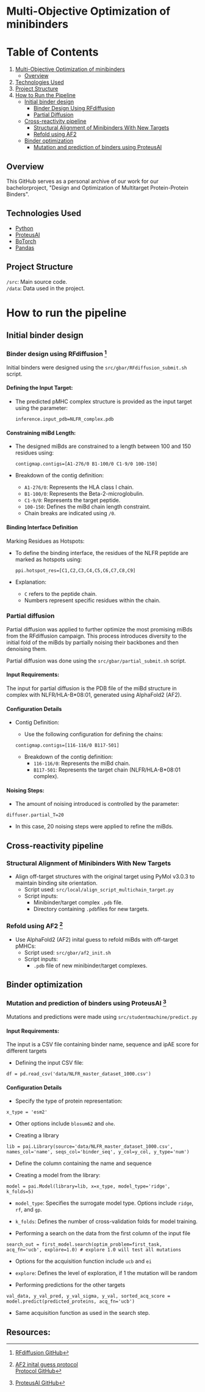 # Multi-Objective Optimization of minibinders

# Table of Contents

1. [Multi-Objective Optimization of minibinders](#multi-objective-optimization-of-minibinders)
   - [Overview](#overview)
2. [Technologies Used](#technologies-used)
3. [Project Structure](#project-structure)
4. [How to Run the Pipeline](#how-to-run-the-pipeline)
   - [Initial binder design](#initial-binder-design)
     - [Binder Design Using RFdiffusion](#binder-design-using-rfdiffusion-1)
     - [Partial Diffusion](#partial-diffusion)
   - [Cross-reactivity pipeline](#cross-reactivity-pipeline)
     - [Structural Alignment of Minibinders With New Targets](#structural-alignment-of-minibinders-with-new-targets)
     - [Refold using AF2](#refold-using-af2-2)
   - [Binder optimization](#binder-optimization)
     - [Mutation and prediction of binders using ProteusAI](#mutation-and-prediction-of-binders-using-proteusai-3)



## Overview

This GitHub serves as a personal archive of our work for our bachelorproject, "Design and Optimization of Multitarget Protein-Protein Binders".

## Technologies Used

- [Python](https://github.com/python)
- [ProteusAI](https://github.com/jonfunk21/ProteusAI/)
- [BoTorch](https://github.com/pytorch/botorch)
- [Pandas](https://github.com/pandas-dev/pandas)

## Project Structure

`/src`: Main source code.  
`/data`: Data used in the project.

# How to run the pipeline

## Initial binder design


### Binder design using RFdiffusion [^1]

Initial binders were designed using the `src/gbar/RFdiffusion_submit.sh` script.

#### Defining the Input Target:

- The predicted pMHC complex structure is provided as the input target using the parameter:
    ```
    inference.input_pdb=NLFR_complex.pdb
    ```

#### Constraining miBd Length:

- The designed miBds are constrained to a length between 100 and 150 residues using:
    ```
    contigmap.contigs=[A1-276/0 B1-100/0 C1-9/0 100-150]
    ```

- Breakdown of the contig definition:
    - `A1-276/0`: Represents the HLA class I chain.
    - `B1-100/0`: Represents the Beta-2-microglobulin.
    - `C1-9/0`: Represents the target peptide.
    - `100-150`: Defines the miBd chain length constraint.
    - Chain breaks are indicated using `/0`.

#### Binding Interface Definition

Marking Residues as Hotspots:

- To define the binding interface, the residues of the NLFR peptide are marked as hotspots using:
    ```
    ppi.hotspot_res=[C1,C2,C3,C4,C5,C6,C7,C8,C9]
    ```

- Explanation:
    - `C` refers to the peptide chain.
    - Numbers represent specific residues within the chain.




### Partial diffusion

Partial diffusion was applied to further optimize the most promising miBds from the RFdiffusion campaign. This process introduces diversity to the initial fold of the miBds by partially noising their backbones and then denoising them.

Partial diffusion was done using the `src/gbar/partial_submit.sh` script.

#### Input Requirements:
The input for partial diffusion is the PDB file of the miBd structure in complex with NLFR/HLA-B*08:01, generated using AlphaFold2 (AF2).

#### Configuration Details

- Contig Definition:
    - Use the following configuration for defining the chains:
    ```
    contigmap.contigs=[116-116/0 B117-501]
    ```

    - Breakdown of the contig definition:
        - `116-116/0`: Represents the miBd chain.
        - `B117-501`: Represents the target chain (NLFR/HLA-B*08:01 complex).

#### Noising Steps:

- The amount of noising introduced is controlled by the parameter:
```
diffuser.partial_T=20
```
- In this case, 20 noising steps were applied to refine the miBds.



## Cross-reactivity pipeline


### Structural Alignment of Minibinders With New Targets

- Align off-target structures with the original target using PyMol v3.0.3 to maintain binding site orientation.
    - Script used: `src/local/align_script_multichain_target.py`
    - Script inputs:
        - Minibinder/target complex `.pdb` file.
        - Directory containing `.pdb`files for new targets.


### Refold using AF2 [^2]

- Use AlphaFold2 (AF2) inital guess to refold miBds with off-target pMHCs:
    - Script used: `src/gbar/af2_init.sh`
    - Script inputs:
        - `.pdb` file of new minibinder/target complexes.


## Binder optimization 
### Mutation and prediction of binders using ProteusAI [^3]

Mutations and predictions were made using `src/studentmachine/predict.py`

#### Input Requirements:
The input is a CSV file containing binder name, sequence and ipAE score for different targets

- Defining the input CSV file: 
```
df = pd.read_csv('data/NLFR_master_dataset_1000.csv')
```

#### Configuration Details

- Specify the type of protein representation:
```
x_type = 'esm2'
```
- Other options include `blosum62` and `ohe`.

- Creating a library
```
lib = pai.Library(source='data/NLFR_master_dataset_1000.csv', names_col='name', seqs_col='binder_seq', y_col=y_col, y_type='num')
```
- Define the column containing the name and sequence

- Creating a model from the library:
```
model = pai.Model(library=lib, x=x_type, model_type='ridge', k_folds=5)
```
- `model_type`: Specifies the surrogate model type. Options include `ridge`, `rf`, and `gp`.
- `k_folds`: Defines the number of cross-validation folds for model training.

- Performing a search on the data from the first column of the input file
```
search_out = first_model.search(optim_problem=first_task, acq_fn='ucb', explore=1.0) # explore 1.0 will test all mutations
```
- Options for the acquisition function include `ucb` and `ei` 
- `explore`: Defines the level of exploration, if 1 the mutation will be random

- Performing predictions for the other targets
```
val_data, y_val_pred, y_val_sigma, y_val, sorted_acq_score = model.predict(predicted_proteins, acq_fn='ucb')
```
- Same acquisition function as used in the search step.



## Resources:
[^1]: [RFdiffusion GitHub](https://github.com/RosettaCommons/RFdiffusion)  
[^2]: [AF2 inital guess protocol](https://www.nature.com/articles/s41467-023-38328-5)  
      [Protocol GitHub](https://github.com/nrbennet/dl_binder_design)
[^3]: [ProteusAI GitHub](https://github.com/jonfunk21/ProteusAI)
